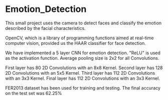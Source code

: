 # Emotion_Detection

This small project uses the camera to detect faces and classify the emotion described by the facial characteristics.

OpenCV, which is a library of programming functions aimed at real-time computer vision, provided us the HAAR classifier for face detection.

We have implemented a 5 layer CNN for emotion detection. "ReLU" is used as the activation function. Average pooling size is 2x2 for all Convolutions.

First layer has 80 2D Convolutions with an 8x8 Kernel.
Second layer has 128 2D Convolutions with an 5x5 Kernel.
Third layer has 112 2D Convolutions with an 3x3 Kernel.
Final layer has 112 2D Convolutions with an 3x3 Kernel.

FER2013 dataset has been used for training and testing.
The final accuracy on the test set was 62.25%
